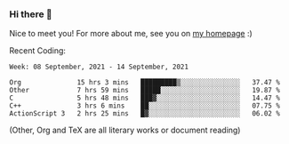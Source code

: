 ### Hi there 👋

Nice to meet you! For more about me, see you on [my homepage](https://jiayipan.me) :)


Recent Coding:
<!--START_SECTION:waka-->
```text
Week: 08 September, 2021 - 14 September, 2021

Org              15 hrs 3 mins   █████████▒░░░░░░░░░░░░░░░   37.47 % 
Other            7 hrs 59 mins   █████░░░░░░░░░░░░░░░░░░░░   19.87 % 
C                5 hrs 48 mins   ███▓░░░░░░░░░░░░░░░░░░░░░   14.47 % 
C++              3 hrs 6 mins    ██░░░░░░░░░░░░░░░░░░░░░░░   07.75 % 
ActionScript 3   2 hrs 25 mins   █▓░░░░░░░░░░░░░░░░░░░░░░░   06.02 % 
```
<!--END_SECTION:waka-->
(Other, Org and TeX are all literary works or document reading)
